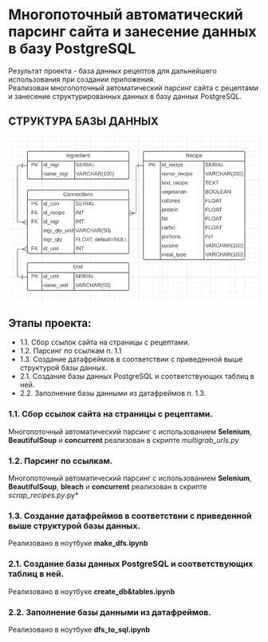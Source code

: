 # Многопоточный автоматический парсинг сайта и занесение данных в базу PostgreSQL    
Результат проекта - база данных рецептов для дальнейшего использования при создании приложения.  
Реализован многопоточный автоматический парсинг сайта с рецептами и занесение структурированных данных в базу данных PostgreSQL. 

## СТРУКТУРА БАЗЫ ДАННЫХ

![](db.png)  
## Этапы проекта:  
- 1.1. Сбор ссылок сайта на страницы с рецептами.  
- 1.2. Парсинг по ссылкам п. 1.1  
- 1.3. Создание датафреймов в соответствии с приведенной выше структурой базы данных.  
- 2.1. Создание базы данных PostgreSQL и соответствующих таблиц в ней.  
- 2.2. Заполнение базы данными из датафреймов п. 1.3.  
  
### 1.1. Сбор ссылок сайта на страницы с рецептами.  
Многопоточный автоматический парсинг с использованием **Selenium**, **BeautifulSoup** и **concurrent** реализован в скрипте  *multigrab_urls.py* 

### 1.2. Парсинг по ссылкам.  
Многопоточный автоматический парсинг с использованием **Selenium**, **BeautifulSoup**, **bleach** и **concurrent**  реализован в скрипте  *scrap_recipes.py*.py*  

### 1.3. Создание датафреймов в соответствии с приведенной выше структурой базы данных.  
Реализовано в ноутбуке **make_dfs.ipynb**  

### 2.1. Создание базы данных PostgreSQL и соответствующих таблиц в ней.  
Реализовано в ноутбуке **create_db&tables.ipynb**  

### 2.2. Заполнение базы данными из датафреймов.  
Реализовано в ноутбуке **dfs_to_sql.ipynb**



